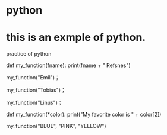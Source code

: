 # python
<h1> this is an exmple of python. </h1>

 practice of python

def my_function(fname):
  print(fname + " Refsnes")

my_function("Emil")；

my_function("Tobias")；

my_function("Linus")；


def my_function(*color):
  print("My favorite color is " + color[2])

my_function("BLUE", "PINK", "YELLOW")